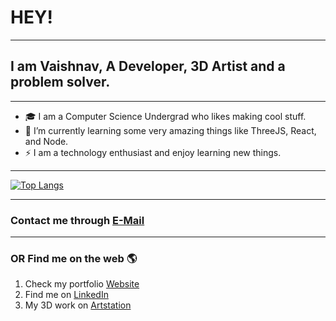 # HEY!
___
## I am Vaishnav, A Developer, 3D Artist and a problem solver.
___
- 🎓 I am a Computer Science Undergrad who likes making cool stuff. 
- 🌱 I’m currently learning some very amazing things like ThreeJS, React, and Node. 
- ⚡ I am a technology enthusiast and enjoy learning new things. 
___
[![Top Langs](https://github-readme-stats-git-masterrstaa-rickstaa.vercel.app/api/top-langs/?username=vaishnav&layout=compact&theme=synthwave)](https://github.com/anuraghazra/github-readme-stats)
___
### Contact me through [E-Mail](mailto:vaishnav291999@gmail.com)
___
### OR Find me on the web 🌎
1. Check my portfolio [Website](https://vaishnavsh.com/)
2. Find me on [LinkedIn](https://www.linkedin.com/in/vaishnav-sharma-1952681a3)
3. My 3D work on [Artstation](https://ue837ee2a.artstation.com/)
<!--
![elementary](https://github.com/vaishnav/vaishnav/blob/master/github.jpg)




<!--
**vaishnav/vaishnav** is a ✨ _special_ ✨ repository because its `README.md` (this file) appears on your GitHub profile.

Here are some ideas to get you started:

- 🔭 I’m currently working on ...
- 🌱 I’m currently learning ...
- 👯 I’m looking to collaborate on ...
- 🤔 I’m looking for help with ...
- 💬 Ask me about ...
- 📫 How to reach me: ...
- 😄 Pronouns: ...
- ⚡ Fun fact: ...
-->
